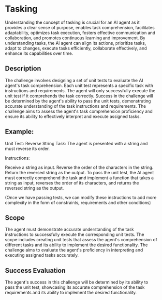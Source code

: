 # Tasking

Understanding the concept of tasking is crucial for an AI agent as it provides a clear sense of purpose, enables task comprehension, facilitates adaptability, optimizes task execution, fosters effective communication and collaboration, and promotes continuous learning and improvement. By understanding tasks, the AI agent can align its actions, prioritize tasks, adapt to changes, execute tasks efficiently, collaborate effectively, and enhance its capabilities over time.

## Description

The challenge involves designing a set of unit tests to evaluate the AI agent's task comprehension. Each unit test represents a specific task with instructions and requirements. The agent will only successfully execute the unit test if it comprehends the task correctly. Success in the challenge will be determined by the agent's ability to pass the unit tests, demonstrating accurate understanding of the task instructions and requirements. The challenge aims to assess the agent's task comprehension proficiency and ensure its ability to effectively interpret and execute assigned tasks.

## Example:
Unit Test: Reverse String
Task: The agent is presented with a string and must reverse its order.

Instructions:

Receive a string as input.
Reverse the order of the characters in the string.
Return the reversed string as the output.
To pass the unit test, the AI agent must correctly comprehend the task and implement a function that takes a string as input, reverses the order of its characters, and returns the reversed string as the output. 

(Once we have passing tests, we can modify these instructions to add more complexity in the form of constraints, requirements and other conditions)

## Scope

The agent must demonstrate accurate understanding of the task instructions to successfully execute the corresponding unit tests. The scope includes creating unit tests that assess the agent's comprehension of different tasks and its ability to implement the desired functionality. The challenge aims to evaluate the agent's proficiency in interpreting and executing assigned tasks accurately.

## Success Evaluation

The agent's success in this challenge will be determined by its ability to pass the unit test, showcasing its accurate comprehension of the task requirements and its ability to implement the desired functionality.
